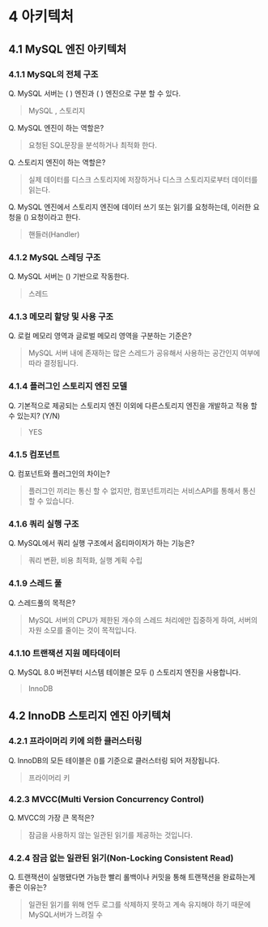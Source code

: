 # 4 아키텍처 

## 4.1 MySQL 엔진 아키텍처

### 4.1.1 MySQL의 전체 구조

Q. MySQL 서버는 (   ) 엔진과 (   ) 엔진으로  구분 할 수 있다.
> MySQL , 스토리지

Q. MySQL 엔진이 하는 역할은?
> 요청된 SQL문장을 분석하거나 최적화 한다.

Q. 스토리지 엔진이 하는 역할은?
> 실제 데이터를 디스크 스토리지에 저장하거나 디스크 스토리지로부터 데이터를 읽는다.

Q. MySQL 엔진에서 스토리지 엔진에 데이터 쓰기 또는 읽기를 요청하는데, 이러한 요청을 () 요청이라고 한다.
> 핸들러(Handler)

### 4.1.2 MySQL 스레딩 구조

Q. MySQL 서버는 () 기반으로 작동한다.
> 스레드

### 4.1.3 메모리 할당 및 사용 구조

Q. 로컬 메모리 영역과 글로벌 메모리 영역을 구분하는 기준은?
> MySQL 서버 내에 존재하는 많은 스레드가 공유해서 사용하는 공간인지 여부에 따라 결정됩니다.

### 4.1.4 플러그인 스토리지 엔진 모델

Q. 기본적으로 제공되는 스토리지 엔진 이외에 다른스토리지 엔진을 개발하고 적용 할 수 있는지? (Y/N)
> YES

### 4.1.5 컴포넌트

Q. 컴포넌트와 플러그인의 차이는?
> 플러그인 끼리는 통신 할 수 없지만, 컴포넌트끼리는 서비스API를 통해서 통신 할 수 있습니다.

### 4.1.6 쿼리 실행 구조

Q. MySQL에서 쿼리 실행 구조에서 옵티마이저가 하는 기능은?
> 쿼리 변환, 비용 최적화, 실행 계획 수립

### 4.1.9 스레드 풀

Q. 스레드풀의 목적은?
> MySQL 서버의 CPU가 제한된 개수의 스레드 처리에만 집중하게 하여, 서버의 자원 소모를 줄이는 것이 목적입니다.

### 4.1.10 트랜잭션 지원 메타데이터

Q. MySQL 8.0 버전부터 시스템 테이블은 모두 () 스토리지 엔진을 사용합니다.
> InnoDB

## 4.2 InnoDB 스토리지 엔진 아키텍쳐

### 4.2.1 프라이머리 키에 의한 클러스터링

Q. InnoDB의 모든 테이블은 ()를 기준으로 클러스터링 되어 저장됩니다.
> 프라이머리 키

### 4.2.3 MVCC(Multi Version Concurrency Control)

Q. MVCC의 가장 큰 목적은?
> 잠금을 사용하지 않는 일관된 읽기를 제공하는 것입니다.

### 4.2.4 잠금 없는 일관된 읽기(Non-Locking Consistent Read)

Q. 트랜잭션이 실행됐다면 가능한 빨리 롤백이나 커밋을 통해 트랜잭션을 완료하는게 좋은 이유는?
> 일관된 읽기를 위해 언두 로그를 삭제하지 못하고 계속 유지해야 하기 때문에 MySQL서버가 느려질 수 
